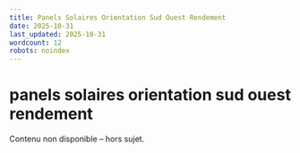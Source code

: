 ```yaml
---
title: Panels Solaires Orientation Sud Ouest Rendement
date: 2025-10-31
last_updated: 2025-10-31
wordcount: 12
robots: noindex
---
```


# panels solaires orientation sud ouest rendement

Contenu non disponible – hors sujet.